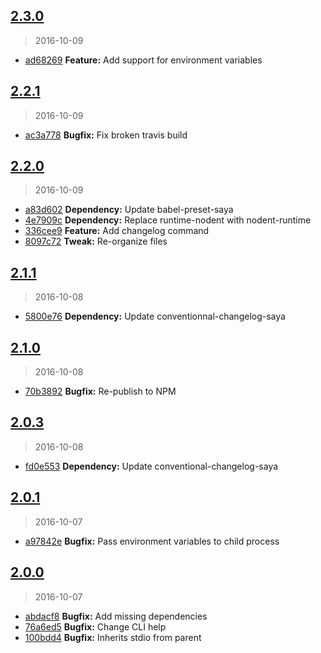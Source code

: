 <a name="2.3.0"></a>
## [2.3.0](https://github.com/simondegraeve/kode/compare/v2.2.1...v2.3.0)
> 2016-10-09

* [ad68269](https://github.com/simondegraeve/kode/commit/ad68269) **Feature:** Add support for environment variables

<a name="2.2.1"></a>
## [2.2.1](https://github.com/simondegraeve/kode/compare/v2.2.0...v2.2.1)
> 2016-10-09

* [ac3a778](https://github.com/simondegraeve/kode/commit/ac3a778) **Bugfix:** Fix broken travis build

<a name="2.2.0"></a>
## [2.2.0](https://github.com/simondegraeve/kode/compare/v2.1.1...v2.2.0)
> 2016-10-09

* [a83d602](https://github.com/simondegraeve/kode/commit/a83d602) **Dependency:** Update babel-preset-saya
* [4e7909c](https://github.com/simondegraeve/kode/commit/4e7909c) **Dependency:** Replace runtime-nodent with nodent-runtime
* [336cee9](https://github.com/simondegraeve/kode/commit/336cee9) **Feature:** Add changelog command
* [8097c72](https://github.com/simondegraeve/kode/commit/8097c72) **Tweak:** Re-organize files

<a name="2.1.1"></a>
## [2.1.1](https://github.com/simondegraeve/kode/compare/v2.1.0...v2.1.1)
> 2016-10-08

* [5800e76](https://github.com/simondegraeve/kode/commit/5800e76) **Dependency:** Update conventionnal-changelog-saya

<a name="2.1.0"></a>
## [2.1.0](https://github.com/simondegraeve/kode/compare/v2.0.3...v2.1.0)
> 2016-10-08

* [70b3892](https://github.com/simondegraeve/kode/commit/70b3892) **Bugfix:** Re-publish to NPM

<a name="2.0.3"></a>
## [2.0.3](https://github.com/simondegraeve/kode/compare/v2.0.2...v2.0.3)
> 2016-10-08

* [fd0e553](https://github.com/simondegraeve/kode/commit/fd0e553) **Dependency:** Update conventional-changelog-saya

<a name="2.0.1"></a>
## [2.0.1](https://github.com/simondegraeve/kode/compare/v2.0.0...v2.0.1)
> 2016-10-07

* [a97842e](https://github.com/simondegraeve/kode/commit/a97842e) **Bugfix:** Pass environment variables to child process

<a name="2.0.0"></a>
## [2.0.0](https://github.com/simondegraeve/kode/compare/v1.0.0...v2.0.0)
> 2016-10-07

* [abdacf8](https://github.com/simondegraeve/kode/commit/abdacf8) **Bugfix:** Add missing dependencies
* [76a6ed5](https://github.com/simondegraeve/kode/commit/76a6ed5) **Bugfix:** Change CLI help
* [100bdd4](https://github.com/simondegraeve/kode/commit/100bdd4) **Bugfix:** Inherits stdio from parent

